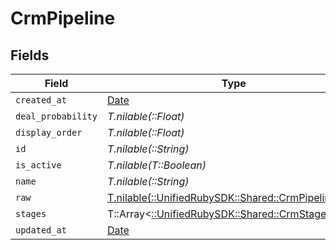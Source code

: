 # CrmPipeline


## Fields

| Field                                                                                        | Type                                                                                         | Required                                                                                     | Description                                                                                  |
| -------------------------------------------------------------------------------------------- | -------------------------------------------------------------------------------------------- | -------------------------------------------------------------------------------------------- | -------------------------------------------------------------------------------------------- |
| `created_at`                                                                                 | [Date](https://ruby-doc.org/stdlib-2.6.1/libdoc/date/rdoc/Date.html)                         | :heavy_minus_sign:                                                                           | N/A                                                                                          |
| `deal_probability`                                                                           | *T.nilable(::Float)*                                                                         | :heavy_minus_sign:                                                                           | N/A                                                                                          |
| `display_order`                                                                              | *T.nilable(::Float)*                                                                         | :heavy_minus_sign:                                                                           | N/A                                                                                          |
| `id`                                                                                         | *T.nilable(::String)*                                                                        | :heavy_minus_sign:                                                                           | N/A                                                                                          |
| `is_active`                                                                                  | *T.nilable(T::Boolean)*                                                                      | :heavy_minus_sign:                                                                           | N/A                                                                                          |
| `name`                                                                                       | *T.nilable(::String)*                                                                        | :heavy_minus_sign:                                                                           | N/A                                                                                          |
| `raw`                                                                                        | [T.nilable(::UnifiedRubySDK::Shared::CrmPipelineRaw)](../../models/shared/crmpipelineraw.md) | :heavy_minus_sign:                                                                           | N/A                                                                                          |
| `stages`                                                                                     | T::Array<[::UnifiedRubySDK::Shared::CrmStage](../../models/shared/crmstage.md)>              | :heavy_minus_sign:                                                                           | N/A                                                                                          |
| `updated_at`                                                                                 | [Date](https://ruby-doc.org/stdlib-2.6.1/libdoc/date/rdoc/Date.html)                         | :heavy_minus_sign:                                                                           | N/A                                                                                          |